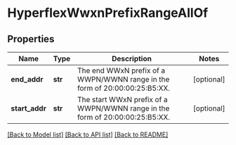 # HyperflexWwxnPrefixRangeAllOf

## Properties
Name | Type | Description | Notes
------------ | ------------- | ------------- | -------------
**end_addr** | **str** | The end WWxN prefix of a WWPN/WWNN range in the form of 20:00:00:25:B5:XX.   | [optional] 
**start_addr** | **str** | The start WWxN prefix of a WWPN/WWNN range in the form of 20:00:00:25:B5:XX.    | [optional] 

[[Back to Model list]](../README.md#documentation-for-models) [[Back to API list]](../README.md#documentation-for-api-endpoints) [[Back to README]](../README.md)



